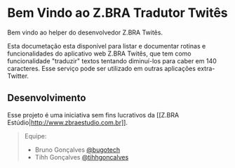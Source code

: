 # Bem Vindo ao Z.BRA Tradutor Twitês
Bem vindo ao helper do desenvolvedor Z.BRA Twitês.

Esta documetação esta disponível para listar e documentar rotinas e funcionalidades do aplicativo web Z.BRA Twitês, que tem como funcionalidade "traduzir" textos tentando diminuí-los para caber em 140 caracteres.
Esse serviço pode ser utilizado em outras aplicações extra-Twitter.

## Desenvolvimento
Esse projeto é uma iniciativa sem fins lucrativos da [[Z.BRA Estúdio|http://www.zbraestudio.com.br]].

> Equipe:
> - Bruno Gonçalves [@bugotech](https://twitter.com/bugotech)
> - Tihh Gonçalves [@tihhgoncalves](https://twitter.com/tihhgoncalves)
